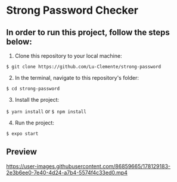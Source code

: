 # Strong Password Checker

## In order to run this project, follow the steps below:

1. Clone this repository to your local machine:

`$ git clone https://github.com/Lu-Clemente/strong-password`

2. In the terminal, navigate to this repository's folder:

`$ cd strong-password`

3. Install the project:

`$ yarn install` or `$ npm install`

4. Run the project:

`$ expo start`

## Preview

https://user-images.githubusercontent.com/86859665/178129183-2e3b6ee0-7e40-4d24-a7b4-5574f4c33ed0.mp4
